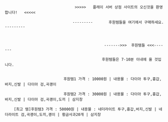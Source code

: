                                    >>>>>   플레이 서버 상점 사이트의 오신것을 환영합니다!   <<<<<
                                              
                                  ---------       후원템들을 여기에서 구매하세요.       ---------
                                         
                                         
                                         
                                                ------->>>  후원템들 <<<-------
                                                
                                               후원템들은 7-10분 이내에 올 것입니다.
                                         
                                         
                              후원템1 가격 : 10000원 | 내용물 : 다이아 투구,흉갑,바지,신발 | 다이아 검,곡괭이
                                   
                              후원템2 가격 : 30000원 | 내용물 : 다이아 투구,흉갑,바지,신발 | 다이아 검,곡괭이,도끼 | 삼지창
                                   
        [최고 템]후원템3 가격 : 50000원 | 내용물 : 네더라이트 투구,흉갑,바지,신발 | 네더라이트 검,곡괭이,도끼,괭이 | 황금사과20개 | 삼지창

<!---
PLAY99999/PLAY99999 is a ✨ special ✨ repository because its `README.md` (this file) appears on your GitHub profile.
You can click the Preview link to take a look at your changes.
--->
